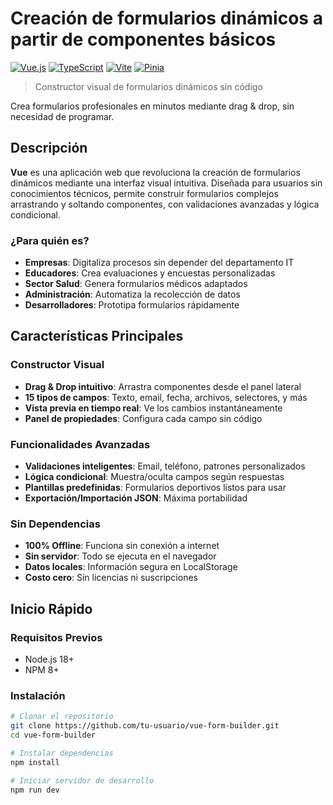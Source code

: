 # Creación de formularios dinámicos a partir de componentes básicos

[![Vue.js](https://img.shields.io/badge/Vue.js-3.3-4FC08D?style=for-the-badge&logo=vue.js&logoColor=white)](https://vuejs.org/)
[![TypeScript](https://img.shields.io/badge/TypeScript-5.0-3178C6?style=for-the-badge&logo=typescript&logoColor=white)](https://www.typescriptlang.org/)
[![Vite](https://img.shields.io/badge/Vite-4.3-646CFF?style=for-the-badge&logo=vite&logoColor=white)](https://vitejs.dev/)
[![Pinia](https://img.shields.io/badge/Pinia-2.1-ffd859?style=for-the-badge&logo=pinia&logoColor=black)](https://pinia.vuejs.org/)

> Constructor visual de formularios dinámicos sin código

Crea formularios profesionales en minutos mediante drag & drop, sin necesidad de programar.

## Descripción

**Vue** es una aplicación web que revoluciona la creación de formularios dinámicos mediante una interfaz visual intuitiva. Diseñada para usuarios sin conocimientos técnicos, permite construir formularios complejos arrastrando y soltando componentes, con validaciones avanzadas y lógica condicional.

### ¿Para quién es?

- **Empresas**: Digitaliza procesos sin depender del departamento IT
- **Educadores**: Crea evaluaciones y encuestas personalizadas  
- **Sector Salud**: Genera formularios médicos adaptados
- **Administración**: Automatiza la recolección de datos
- **Desarrolladores**: Prototipa formularios rápidamente

## Características Principales

### Constructor Visual
- **Drag & Drop intuitivo**: Arrastra componentes desde el panel lateral
- **15 tipos de campos**: Texto, email, fecha, archivos, selectores, y más
- **Vista previa en tiempo real**: Ve los cambios instantáneamente
- **Panel de propiedades**: Configura cada campo sin código

### Funcionalidades Avanzadas
- **Validaciones inteligentes**: Email, teléfono, patrones personalizados
- **Lógica condicional**: Muestra/oculta campos según respuestas
- **Plantillas predefinidas**: Formularios deportivos listos para usar
- **Exportación/Importación JSON**: Máxima portabilidad

### Sin Dependencias
- **100% Offline**: Funciona sin conexión a internet
- **Sin servidor**: Todo se ejecuta en el navegador
- **Datos locales**: Información segura en LocalStorage
- **Costo cero**: Sin licencias ni suscripciones

## Inicio Rápido

### Requisitos Previos
- Node.js 18+ 
- NPM 8+

### Instalación

```bash
# Clonar el repositorio
git clone https://github.com/tu-usuario/vue-form-builder.git
cd vue-form-builder

# Instalar dependencias
npm install

# Iniciar servidor de desarrollo
npm run dev
